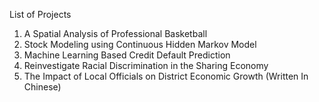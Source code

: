 List of Projects

1. A Spatial Analysis of Professional Basketball 
2. Stock Modeling using Continuous Hidden Markov Model 
3. Machine Learning Based Credit Default Prediction 
4. Reinvestigate Racial Discrimination in the Sharing Economy
5. The Impact of Local Officials on District Economic Growth (Written In Chinese)
